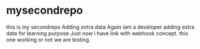 # mysecondrepo
this is my secondrepo
Adding extra data
Again iam a developer adding extra data for learning purpose
Just now i have link with webhook concept.
this one working or not we are testing.
